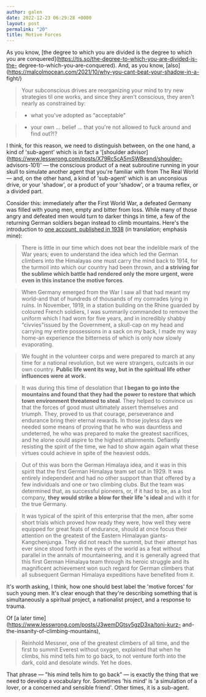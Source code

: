 ```yaml
---
author: galen
date: 2022-12-23 06:29:28 +0000
layout: post
permalink: "20"
title: Motive Forces
---
```



As you know, [the degree to which you are divided is the degree to which you
are conquered](https://tis.so/the-degree-to-which-you-are-divided-is-the-
degree-to-which-you-are-conquered). And, as you know,
[also](https://malcolmocean.com/2021/10/why-you-cant-beat-your-shadow-in-a-
fight/)

> Your subconscious drives are reorganizing your mind to try new strategies
til one works, and since they aren't conscious, they aren't nearly as
constrained by:

>

>   * what you've adopted as “acceptable"

>   * your own … belief ... that you're not allowed to fuck around and find
out?!?

>

I think, for this reason, we need to distinguish between, on the one hand, a
kind of 'sub-agent' which is in fact a '[shoulder
advisor](https://www.lesswrong.com/posts/X79Rc5cA5mSWBexnd/shoulder-
advisors-101)' — the conscious product of a neat subroutine running in your
skull to simulate another agent that you're familiar with from The Real World
— and, on the other hand, a kind of 'sub-agent' which is an unconsious drive,
or your 'shadow', or a product of your 'shadow', or a trauma reflex, or a
divided part.

Consider this: immediately after the First World War, a defeated Germany was
filled with young men, empty and bitter from loss. While many of those angry
and defeated men would turn to darker things in time, a few of the returning
German soldiers began instead to climb mountains. Here's the introduction to
[one account, published in 1938](https://worldcat.org/title/221544889) (in
translation; emphasis mine):

> There is little in our time which does not bear the indelible mark of the
War years; even to understand the idea which led the German climbers into the
Himalayas one must carry the mind back to 1914, for the turmoil into which our
country had been thrown, and **a striving for the sublime which battle had
rendered only the more urgent, were even in this instance the motive forces**.

>

> When Germany emerged from the War I saw all that had meant my world-and that
of hundreds of thousands of my comrades lying in ruins. In November, 1919, in
a station building on the Rhine guarded by coloured French soldiers, I was
summarily commanded to remove the uniform which I had worn for five years, and
in incredibly shabby “civvies"issued by the Government, a skull-cap on my head
and carrying my entire possessions in a sack on my back, I made my way home-an
experience the bitterness of which is only now slowly evaporating.

>

> We fought in the volunteer corps and were prepared to march at any time for
a national revolution, but we were strangers, outcasts in our own country.
**Public life went its way, but in the spiritual life other influences were at
work.**

>

> It was during this time of desolation that **I began to go into the
mountains and found that they had the power to restore that which town
environment threatened to steal**. They helped to convince us that the forces
of good must ultimately assert themselves and triumph. They, proved to us that
courage, perseverance and endurance bring their eternal rewards. In those
joyless days we needed some means of proving that he who was dauntless and
undeterred, he who was prepared to make the greatest sacrifices, and he alone
could aspire to the highest attainments. Defiantly resisting the spirit of the
time, we had to show again again what these virtues could achieve in spite of
the heaviest odds.

>

> Out of this was born the German Himalaya idea, and it was in this spirit
that the first German Himalaya team set out in 1929. It was entirely
independent and had no other support than that offered by a few individuals
and one or two climbing clubs. But the team was determined that, as successful
pioneers, or, if it had to be, as a lost company, **they would strike a blow
for their life 's ideal** and with it for the true Germany.

>

> It was typical of the spirit of this enterprise that the men, after some
short trials which proved how ready they were, how well they were equipped for
great feats of endurance, should at once focus their attention on the greatest
of the Eastern Himalayan giants-Kangchenjunga. They did not reach the summit,
but their attempt has ever since stood forth in the eyes of the world as a
feat without parallel in the annals of mountaineering, and it is generally
agreed that this first German Himalaya team through its heroic struggle and
its magnificent achievement won such regard for German climbers that all
subsequent German Himalaya expeditions have benefited from it.

It's worth asking, I think, how one should best label the 'motive forces' for
such young men. It's clear enough that they're describing something that is
simultaneously a spiritual project, a nationalist project, and a response to
trauma.

Of [a later time](https://www.lesswrong.com/posts/J3wemDGtsy5gzD3xa/toni-kurz-
and-the-insanity-of-climbing-mountains),

> Reinhold Messner, one of the greatest climbers of all time, and the first to
summit Everest without oxygen, explained that when he climbs, his mind tells
him to go back, to not venture forth into the dark, cold and desolate winds.
Yet he does.

That phrase — "his mind tells him to go back” — is exactly the thing that we
need to develop a vocabulary for. Sometimes 'his mind' is 'a simulation of a
lover, or a concerned and sensible friend'. Other times, it is a sub-agent.
